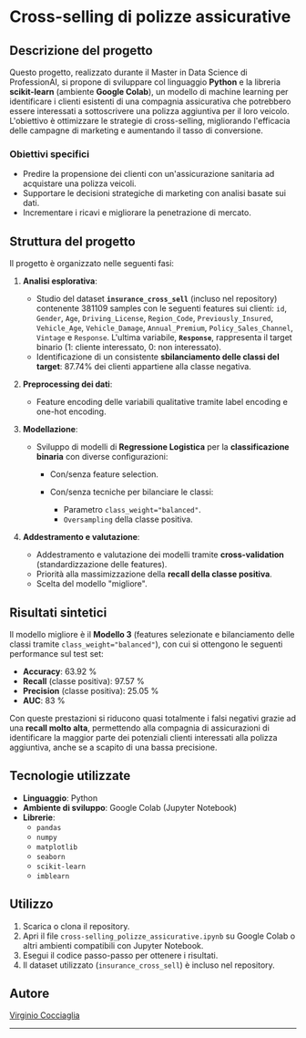 # Cross-selling di polizze assicurative

## Descrizione del progetto
Questo progetto, realizzato durante il Master in Data Science di ProfessionAI, si propone di sviluppare col linguaggio **Python** e la libreria **scikit-learn** (ambiente **Google Colab**), un modello di machine learning per identificare i clienti esistenti di una compagnia assicurativa che potrebbero essere interessati a sottoscrivere una polizza aggiuntiva per il loro veicolo. L'obiettivo è ottimizzare le strategie di cross-selling, migliorando l'efficacia delle campagne di marketing e aumentando il tasso di conversione.

### Obiettivi specifici
- Predire la propensione dei clienti con un'assicurazione sanitaria ad acquistare una polizza veicoli.
- Supportare le decisioni strategiche di marketing con analisi basate sui dati.
- Incrementare i ricavi e migliorare la penetrazione di mercato.

## Struttura del progetto
Il progetto è organizzato nelle seguenti fasi:

1. **Analisi esplorativa**:
   - Studio del dataset **`insurance_cross_sell`** (incluso nel repository) contenente 381109 samples con le seguenti features sui clienti: `id`, `Gender`, `Age`, `Driving_License`, `Region_Code`, `Previously_Insured`, `Vehicle_Age`, `Vehicle_Damage`, `Annual_Premium`, `Policy_Sales_Channel`, `Vintage` e `Response`. L'ultima variabile, **`Response`**, rappresenta il target binario (1: cliente interessato, 0: non interessato).
   - Identificazione di un consistente **sbilanciamento delle classi del target**: 87.74% dei clienti appartiene alla classe negativa.
     
2. **Preprocessing dei dati**:
   - Feature encoding delle variabili qualitative tramite label encoding e one-hot encoding.
  
3. **Modellazione**:
   - Sviluppo di modelli di **Regressione Logistica** per la **classificazione binaria** con diverse configurazioni:
     
     - Con/senza feature selection.
     - Con/senza tecniche per bilanciare le classi:
       
       - Parametro `class_weight="balanced"`.
       - `Oversampling` della classe positiva.

4. **Addestramento e valutazione**:
   - Addestramento e valutazione dei modelli tramite **cross-validation** (standardizzazione delle features).
   - Priorità alla massimizzazione della **recall della classe positiva**.
   - Scelta del modello "migliore".
  
## Risultati sintetici
Il modello migliore è il **Modello 3** (features selezionate e bilanciamento delle classi tramite `class_weight="balanced"`), con cui si ottengono le seguenti performance sul test set:

- **Accuracy**: 63.92 %  
- **Recall** (classe positiva): 97.57 %  
- **Precision** (classe positiva): 25.05 %  
- **AUC**: 83 %

Con queste prestazioni si riducono quasi totalmente i falsi negativi grazie ad una **recall molto alta**, permettendo alla compagnia di assicurazioni di identificare la maggior parte dei potenziali clienti interessati alla polizza aggiuntiva, anche se a scapito di una bassa precisione.

## Tecnologie utilizzate
- **Linguaggio**: Python
- **Ambiente di sviluppo**: Google Colab (Jupyter Notebook)
- **Librerie**:
   - `pandas`
   - `numpy`
   - `matplotlib`
   - `seaborn`
   - `scikit-learn`
   - `imblearn`

## Utilizzo  
1. Scarica o clona il repository.
2. Apri il file `cross-selling_polizze_assicurative.ipynb` su Google Colab o altri ambienti compatibili con Jupyter Notebook.
3. Esegui il codice passo-passo per ottenere i risultati.
4. Il dataset utilizzato (`insurance_cross_sell`) è incluso nel repository.

## Autore
[Virginio Cocciaglia](https://github.com/VirginioC)

---
